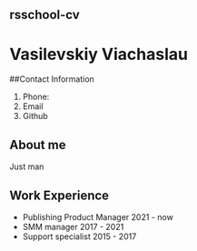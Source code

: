 
## rsschool-cv
# Vasilevskiy Viachaslau

##Contact Information
1. Phone:
2. Email 
3. Github

## About me
Just man

## Work Experience
* Publishing Product Manager 2021 - now
* SMM manager  2017 - 2021
* Support specialist 2015 - 2017

##



